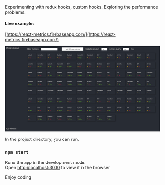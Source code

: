 Experimenting with redux hooks, custom hooks. 
Exploring the performance problems.

#### Live example:
[https://react-metrics.firebaseapp.com/](https://react-metrics.firebaseapp.com/)

![](/public/screen.png)

In the project directory, you can run:

### `npm start`

Runs the app in the development mode.<br>
Open [http://localhost:3000](http://localhost:3000) to view it in the browser.

Enjoy coding
